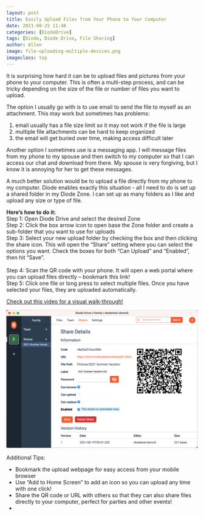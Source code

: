 ```yaml
---
layout: post
title: Easily Upload Files from Your Phone to Your Computer
date: 2021-08-25 11:48
categories: [DiodeDrive]
tags: [Diode, Diode Drive, File Sharing]
author: Allen
image: file-uploading-multiple-devices.png
imageclass: top
---
```

It is surprising how hard it can be to upload files and pictures from your phone to your computer.  This is often a multi-step process, and can be tricky depending on the size of the file or number of files you want to upload.  

The option I usually go with is to use email to send the file to myself as an attachment.  This may work but sometimes has problems:</br>  
1) email usually has a file size limit so it may not work if the file is large</br>
2) multiple file attachments can be hard to keep organized </br>
3) the email will get buried over time, making access difficult later</br>

Another option I sometimes use is a messaging app.  I will message files from my phone to my spouse and then switch to my computer so that I can access our chat and download from there.  My spouse is very forgiving, but I know it is annoying for her to get these messages.  

A much better solution would be to upload a file directly from my phone to my computer.  Diode enables exactly this situation - all I need to do is set up a shared folder in my Diode Zone.  I can set up as many folders as I like and upload any size or type of file.  

**Here’s how to do it:**</br>
Step 1: Open Diode Drive and select the desired Zone</br>
Step 2: Click the box arrow icon to open base the Zone folder and create a sub-folder that you want to use for uploads</br>
Step 3: Select your new upload folder by checking the box and then clicking the share icon.  This will open the “Share” setting where you can select the options you want.  Check the boxes for both “Can Upload” and “Enabled”, then hit “Save”.</br>  
Step 4: Scan the QR code with your phone.  It will open a web portal where you can upload files directly – bookmark this link!</br> 
Step 5: Click one file or long press to select multiple files.  Once you have selected your files, they are uploaded automatically.</br>

<a href="https://vimeo.com/562684103">Check out this video for a visual walk-through!</a>

<p align="center"><a href="https://vimeo.com/562684103"><img src="images/blog/file-uploading-share-zone-2.png"></a></p>

Additional Tips:
<ul>
  <li>Bookmark the upload webpage for easy access from your mobile browser</li>
  <li>Use “Add to Home Screen” to add an icon so you can upload any time with one click!</li>
  <li>Share the QR code or URL with others so that they can also share files directly to your computer, perfect for parties and other events!<li>
</ul>
  

